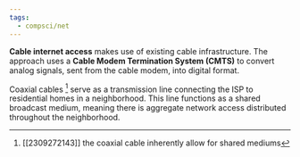 ```yaml
---
tags:
  - compsci/net
---
```

**Cable internet access** makes use of existing cable infrastructure. The approach uses a **Cable Modem Termination System (CMTS)** to convert analog signals, sent from the cable modem, into digital format. 

Coaxial cables [^2] serve as a transmission line connecting the ISP to residential homes in a neighborhood. This line functions as a shared broadcast medium, meaning there is aggregate network access distributed throughout the neighborhood.

[^1]: [[2309142228]] the CMTS shares in functionality with the DSLAM
[^2]: [[2309272143]] the coaxial cable inherently allow for shared mediums